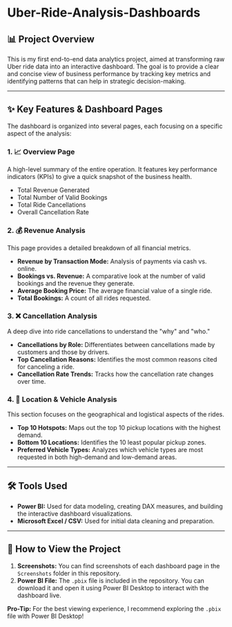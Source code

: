 # Uber-Ride-Analysis-Dashboards


## 📊 Project Overview

This is my first end-to-end data analytics project, aimed at transforming raw Uber ride data into an interactive dashboard. The goal is to provide a clear and concise view of business performance by tracking key metrics and identifying patterns that can help in strategic decision-making.

---

## ✨ Key Features & Dashboard Pages

The dashboard is organized into several pages, each focusing on a specific aspect of the analysis:

### 1. 📈 **Overview Page**
A high-level summary of the entire operation. It features key performance indicators (KPIs) to give a quick snapshot of the business health.
* Total Revenue Generated
* Total Number of Valid Bookings
* Total Ride Cancellations
* Overall Cancellation Rate

### 2. 💰 **Revenue Analysis**
This page provides a detailed breakdown of all financial metrics.
* **Revenue by Transaction Mode:** Analysis of payments via cash vs. online.
* **Bookings vs. Revenue:** A comparative look at the number of valid bookings and the revenue they generate.
* **Average Booking Price:** The average financial value of a single ride.
* **Total Bookings:** A count of all rides requested.

### 3. ❌ **Cancellation Analysis**
A deep dive into ride cancellations to understand the "why" and "who."
* **Cancellations by Role:** Differentiates between cancellations made by customers and those by drivers.
* **Top Cancellation Reasons:** Identifies the most common reasons cited for canceling a ride.
* **Cancellation Rate Trends:** Tracks how the cancellation rate changes over time.

### 4. 📍 **Location & Vehicle Analysis**
This section focuses on the geographical and logistical aspects of the rides.
* **Top 10 Hotspots:** Maps out the top 10 pickup locations with the highest demand.
* **Bottom 10 Locations:** Identifies the 10 least popular pickup zones.
* **Preferred Vehicle Types:** Analyzes which vehicle types are most requested in both high-demand and low-demand areas.

---

## 🛠️ Tools Used

* **Power BI:** Used for data modeling, creating DAX measures, and building the interactive dashboard visualizations.
* **Microsoft Excel / CSV:** Used for initial data cleaning and preparation.

---

## 🚀 How to View the Project

1.  **Screenshots:** You can find screenshots of each dashboard page in the `Screenshots` folder in this repository.
2.  **Power BI File:** The `.pbix` file is included in the repository. You can download it and open it using Power BI Desktop to interact with the dashboard live.

**Pro-Tip:** For the best viewing experience, I recommend exploring the `.pbix` file with Power BI Desktop!
